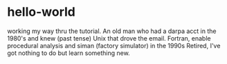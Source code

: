 # hello-world
working my way thru the tutorial.
An old man who had a darpa acct in the 1980's and knew (past tense) Unix that drove the email.  Fortran, enable procedural analysis and siman (factory simulator) in the 1990s 
Retired, I've got nothing to do but learn something new.
